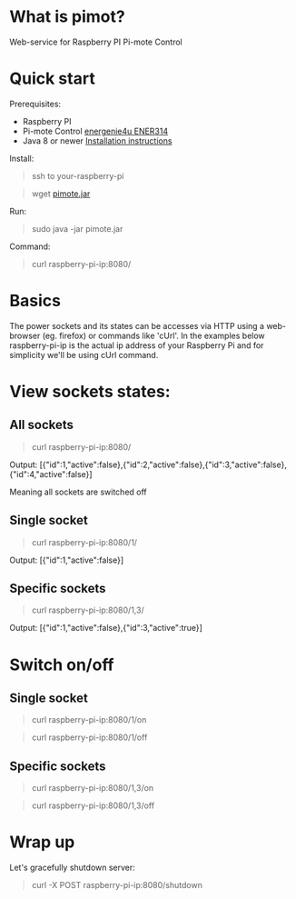 # What is pimot?


Web-service for Raspberry PI Pi-mote Control


# Quick start

Prerequisites:

* Raspberry PI
* Pi-mote Control [energenie4u ENER314](https://energenie4u.co.uk/index.php/catalogue/product/ENER314 "ENER314")
* Java 8 or newer [Installation instructions](http://www.rpiblog.com/2014/03/installing-oracle-jdk-8-on-raspberry-pi.html "Installation instructions")

Install:

> ssh to your-raspberry-pi

> wget [pimote.jar](../blob/master/LICENSE)
    
Run:

> sudo java -jar pimote.jar
    
Command:

> curl raspberry-pi-ip:8080/
    
# Basics

The power sockets and its states can be accesses via HTTP using a web-browser (eg. firefox) or commands like 'cUrl'. 
In the examples below raspberry-pi-ip is the actual ip address of your Raspberry Pi and for simplicity we'll be using
cUrl command.


# View sockets states:
## All sockets
> curl raspberry-pi-ip:8080/
    
Output: [{"id":1,"active":false},{"id":2,"active":false},{"id":3,"active":false},{"id":4,"active":false}]

Meaning all sockets are switched off

## Single socket
> curl raspberry-pi-ip:8080/1/
    
Output: [{"id":1,"active":false}]

## Specific sockets
> curl raspberry-pi-ip:8080/1,3/
    
Output: [{"id":1,"active":false},{"id":3,"active":true}]

# Switch on/off
## Single socket
> curl raspberry-pi-ip:8080/1/on

> curl raspberry-pi-ip:8080/1/off

## Specific sockets
> curl raspberry-pi-ip:8080/1,3/on

> curl raspberry-pi-ip:8080/1,3/off

# Wrap up

Let's gracefully shutdown server:

> curl -X POST raspberry-pi-ip:8080/shutdown
